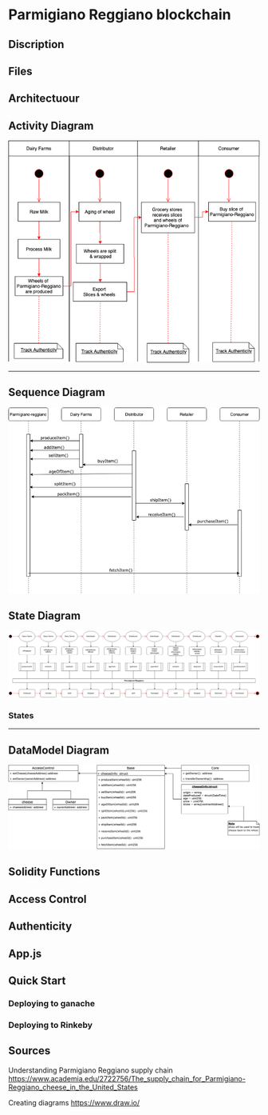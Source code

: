 # Parmigiano Reggiano blockchain

## Discription

## Files

## Architectuour



## Activity Diagram

![Activity_Diagram](/Diagrams/Parmigiano_Reggiano_Activity_Diagram.png)


---

## Sequence Diagram

![Sequence_Diagram](/Diagrams/Parmigiano_Reggiano_Sequence_Diagram.png)

## State Diagram

![GitHub Logo](/Diagrams/Parmigiano_Reggiano_State_Diagram.png)

### States

---

## DataModel Diagram

![GitHub Logo](/Diagrams/Parmigiano_Reggiano_DataModel_Diagram.png)

## Solidity Functions

## Access Control

## Authenticity

## App.js

## Quick Start

### Deploying to ganache

### Deploying to Rinkeby


## Sources

Understanding Parmigiano Reggiano supply chain https://www.academia.edu/2722756/The_supply_chain_for_Parmigiano-Reggiano_cheese_in_the_United_States

Creating diagrams https://www.draw.io/
